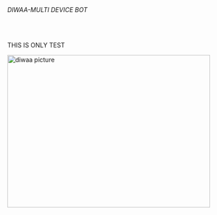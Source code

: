 
<!DOCTYPE html>
<html>
<body>
​
<h6>DIWAA-MULTI DEVICE BOT</h6>
​
<p>THIS IS ONLY TEST</p>
​
<img src="https://i.imgur.com/MpXBLHM.jpeg" alt="diwaa picture" width="460" height="345">
​
</body>
</html>
​
​
